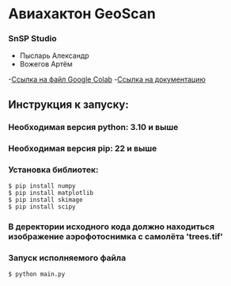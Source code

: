 # Авиахактон GeoScan

### SnSP Studio
- Пысларь Александр
- Вожегов Артём

-[Ссылка на файл Google Colab](https://colab.research.google.com/drive/1Ql3aXPL3HMZ-gmc2XrpTDjH0PIuUJciA?usp=sharing)
-[Ссылка на документацию](https://docs.google.com/document/d/1a7BcGYkHp20vw8EHurJTVq5x0YaVvvJw_vHF93Y64YE/edit?usp=sharing)

## Инструкция к запуску:

### Необходимая версия python: 3.10 и выше
### Необходимая версия pip: 22 и выше

### Установка библиотек:
```
$ pip install numpy
$ pip install matplotlib
$ pip install skimage
$ pip install scipy
```

### В деректории исходного кода должно находиться изображение аэрофотоснимка с самолёта 'trees.tif'

### Запуск исполняемого файла
`$ python main.py`
